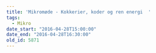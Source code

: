 ```yaml
---
title: 'Mikromøde - Kokkerier, koder og ren energi  '
tags:
  - Mikro
date_start: "2016-04-28T15:00:00"
date_end: "2016-04-28T16:30:00"
old_id: 5871
---
```


